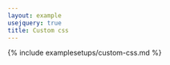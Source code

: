 ```yaml
---
layout: example
usejquery: true
title: Custom css
---
```


{% include examplesetups/custom-css.md %}